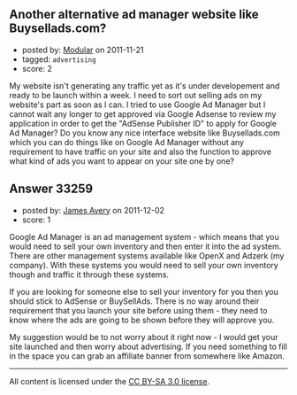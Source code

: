 ## Another alternative ad manager website like Buysellads.com?

- posted by: [Modular](https://stackexchange.com/users/-1/14136-modular) on 2011-11-21
- tagged: `advertising`
- score: 2

My website isn't generating any traffic yet as it's under developement and ready to be launch within a week. I need to sort out selling ads on my website's part as soon as I can. I tried to use Google Ad Manager but I cannot wait any longer to get approved via Google Adsense to review my application in order to get the "AdSense Publisher ID" to apply for Google Ad Manager? Do you know any nice interface website like Buysellads.com which you can do things like on Google Ad Manager without any requirement to have traffic on your site and also the function to approve what kind of ads you want to appear on your site one by one?


## Answer 33259

- posted by: [James Avery](https://stackexchange.com/users/-1/288-james-avery) on 2011-12-02
- score: 1

Google Ad Manager is an ad management system - which means that you would need to sell your own inventory and then enter it into the ad system. There are other management systems available like OpenX and Adzerk (my company). With these systems you would need to sell your own inventory though and traffic it through these systems.

If you are looking for someone else to sell your inventory for you then you should stick to AdSense or BuySellAds. There is no way around their requirement that you launch your site before using them - they need to know where the ads are going to be shown before they will approve you.

My suggestion would be to not worry about it right now - I would get your site launched and then worry about advertising. If you need something to fill in the space you can grab an affiliate banner from somewhere like Amazon.



---

All content is licensed under the [CC BY-SA 3.0 license](https://creativecommons.org/licenses/by-sa/3.0/).
